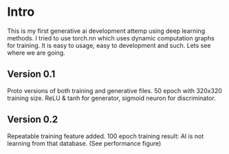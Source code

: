 # Intro
This is my first generative ai development attemp using deep learning methods. I tried to use torch.nn which uses dynamic computation graphs for training. It is easy to usage, easy to development and such. Lets see where we are going.

## Version 0.1
Proto versions of both training and generative files. 50 epoch with 320x320 training size. ReLU & tanh for generator, sigmoid neuron for discriminator.

## Version 0.2
Repeatable training feature added.
100 epoch training result: AI is not learning from that database. (See performance figure)